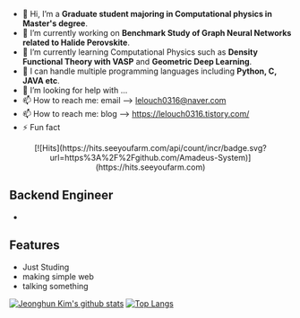 
- 👋 Hi, I’m a **Graduate student majoring in Computational physics in Master's degree**.
- 🔭 I’m currently working on **Benchmark Study of Graph Neural Networks related to Halide Perovskite**.
- 🌱 I’m currently learning Computational Physics such as **Density Functional Theory with VASP** and **Geometric Deep Learning**.
- 👯 I can handle multiple programming languages including **Python, C, JAVA etc**.
- 🤔 I’m looking for help with ...
- 📫 How to reach me: email --> lelouch0316@naver.com 
- 📫 How to reach me: blog --> https://lelouch0316.tistory.com/
- ⚡ Fun fact 

<div align=center>
[![Hits](https://hits.seeyoufarm.com/api/count/incr/badge.svg?url=https%3A%2F%2Fgithub.com/Amadeus-System)](https://hits.seeyoufarm.com) 
</div>
  
## Backend Engineer

- 

## Features

- Just Studing
- making simple web
- talking something
  
[![Jeonghun Kim's github stats](https://github-readme-stats.vercel.app/api?username=Amadeus-System)](https://github.com/anuraghazra/github-readme-stats)
[![Top Langs](https://github-readme-stats.vercel.app/api/top-langs/?username=Amadeus-System&layout=compact&theme=compact&langs_count=5&hide=jupyter%20notebook)](https://github.com/anuraghazra/github-readme-stats)
